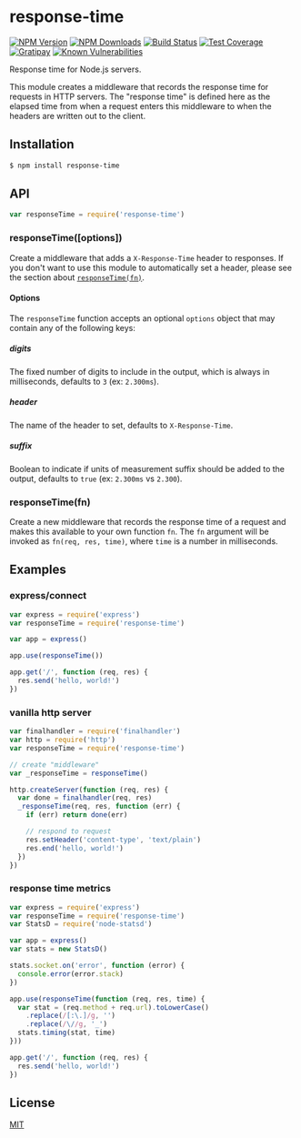 # response-time

[![NPM Version][npm-image]][npm-url]
[![NPM Downloads][downloads-image]][downloads-url]
[![Build Status][travis-image]][travis-url]
[![Test Coverage][coveralls-image]][coveralls-url]
[![Gratipay][gratipay-image]][gratipay-url]
[![Known Vulnerabilities](https://snyk.io/test/github/expressjs/response-time/badge.svg)](https://snyk.io/test/github/expressjs/response-time)


Response time for Node.js servers.

This module creates a middleware that records the response time for
requests in HTTP servers. The "response time" is defined here as the
elapsed time from when a request enters this middleware to when the
headers are written out to the client.

## Installation

```sh
$ npm install response-time
```

## API

```js
var responseTime = require('response-time')
```

### responseTime([options])

Create a middleware that adds a `X-Response-Time` header to responses. If
you don't want to use this module to automatically set a header, please
see the section about [`responseTime(fn)`](#responsetimeoptions).

#### Options

The `responseTime` function accepts an optional `options` object that may
contain any of the following keys:

##### digits

The fixed number of digits to include in the output, which is always in
milliseconds, defaults to `3` (ex: `2.300ms`).

##### header

The name of the header to set, defaults to `X-Response-Time`.

##### suffix

Boolean to indicate if units of measurement suffix should be added to
the output, defaults to `true` (ex: `2.300ms` vs `2.300`).

### responseTime(fn)

Create a new middleware that records the response time of a request and
makes this available to your own function `fn`. The `fn` argument will be
invoked as `fn(req, res, time)`, where `time` is a number in milliseconds.

## Examples

### express/connect

```js
var express = require('express')
var responseTime = require('response-time')

var app = express()

app.use(responseTime())

app.get('/', function (req, res) {
  res.send('hello, world!')
})
```

### vanilla http server

```js
var finalhandler = require('finalhandler')
var http = require('http')
var responseTime = require('response-time')

// create "middleware"
var _responseTime = responseTime()

http.createServer(function (req, res) {
  var done = finalhandler(req, res)
  _responseTime(req, res, function (err) {
    if (err) return done(err)

    // respond to request
    res.setHeader('content-type', 'text/plain')
    res.end('hello, world!')
  })
})
```

### response time metrics

```js
var express = require('express')
var responseTime = require('response-time')
var StatsD = require('node-statsd')

var app = express()
var stats = new StatsD()

stats.socket.on('error', function (error) {
  console.error(error.stack)
})

app.use(responseTime(function (req, res, time) {
  var stat = (req.method + req.url).toLowerCase()
    .replace(/[:\.]/g, '')
    .replace(/\//g, '_')
  stats.timing(stat, time)
}))

app.get('/', function (req, res) {
  res.send('hello, world!')
})
```

## License

[MIT](LICENSE)

[npm-image]: https://img.shields.io/npm/v/response-time.svg
[npm-url]: https://npmjs.org/package/response-time
[travis-image]: https://img.shields.io/travis/expressjs/response-time/master.svg
[travis-url]: https://travis-ci.org/expressjs/response-time
[coveralls-image]: https://img.shields.io/coveralls/expressjs/response-time/master.svg
[coveralls-url]: https://coveralls.io/r/expressjs/response-time?branch=master
[downloads-image]: https://img.shields.io/npm/dm/response-time.svg
[downloads-url]: https://npmjs.org/package/response-time
[gratipay-image]: https://img.shields.io/gratipay/dougwilson.svg
[gratipay-url]: https://www.gratipay.com/dougwilson/
